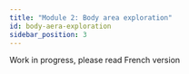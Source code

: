 ```yaml
---
title: "Module 2: Body area exploration"
id: body-aera-exploration
sidebar_position: 3
---
```


Work in progress, please read French version
